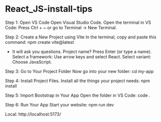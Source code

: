 # React_JS-install-tips
Step 1: Open VS Code
Open Visual Studio Code.
Open the terminal in VS Code:
Press Ctrl + ~ or go to Terminal → New Terminal.

Step 2: Create a New Project using Vite
In the terminal, copy and paste this command:
npm create vite@latest 

- It will ask you questions.
Project name? Press Enter (or type a name).
Select a framework: Use arrow keys and select React.
Select variant: Choose JavaScript.

Step 3: Go to Your Project Folder
Now go into your new folder:
cd my-app

Step 4: Install Project Files.
Install all the things your project needs:
npm install

Step 5: Import Bootstrap in Your App
Open the folder in VS Code:
code .

Step 6: Run Your App
Start your website:
npm run dev

Local:   http://localhost:5173/
